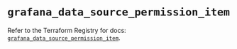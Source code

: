 # `grafana_data_source_permission_item`

Refer to the Terraform Registry for docs: [`grafana_data_source_permission_item`](https://registry.terraform.io/providers/grafana/grafana/3.15.3/docs/resources/data_source_permission_item).
